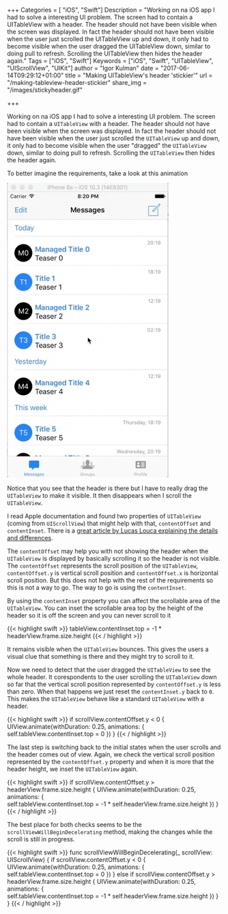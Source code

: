 +++
Categories = [ "iOS", "Swift"]
Description = "Working on na iOS app I had to solve a interesting UI problem. The screen had to contain a UITableView with a header. The header should not have been visible when the screen was displayed. In fact the header should not have been visible when the user just scrolled the UITableView up and down, it only had to become visible when the user dragged the UITableView down, similar to doing pull to refresh. Scrolling the UITableView then hides the header again."
Tags = ["iOS", "Swift"]
Keywords = ["iOS", "Swift", "UITableView", "UIScrollView", "UIKit"]
author = "Igor Kulman"
date = "2017-06-14T09:29:12+01:00"
title = "Making UITableView's header 'stickier'"
url = "/making-tableview-header-stickier"
share_img = "/images/stickyheader.gif"

+++

Working on na iOS app I had to solve a interesting UI problem. The screen had to contain a `UITableView` with a header. The header should not have been visible when the screen was displayed. In fact the header should not have been visible when the user just scrolled the `UITableView` up and down, it only had to become visible when the user "dragged" the `UITableView` down, similar to doing pull to refresh. Scrolling the `UITableView` then hides the header again. 

To better imagine the requirements, take a look at this animation

![Sticky header in UITableView](stickyheader.gif)

Notice that you see that the header is there but I have to really drag the `UITableView` to make it visible. It then disappears when I scroll the `UITableView`. 

<!--more-->

I read Apple documentation and found two properties of `UITableView` (coming from `UIScrollView`) that might help with that, `contentOffset` and `contentInset`. There is a [great article by Lucas Louca explaining the details and differences](https://lucaslouca.com/understanding-the-contentoffset-and-contentinset-properties-of-the-uiscrollview-class/). 

The `contentOffset` may help you with not showing the header when the `UITableView` is displayed by basically scrolling it so the header is not visible. The `contentOffset` represents the scroll position of the  `UITableView`, `contentOffset.y` is vertical scroll position and `contentOffset.x` is horizontal scroll position. But this does not help with the rest of the requirements so this is not a way to go. The way to go is using the `contentInset`. 

By using the `contentInset` property you can affect the scrollable area of the `UITableView`. You can inset the scrollable area top by the height of the header so it is off the screen and you can never scroll to it

{{< highlight swift >}}
tableView.contentInset.top = -1 * headerView.frame.size.height
{{< / highlight >}}

It remains visible when the `UITableView` bounces. This gives the users a visual clue that something is there and they might try to scroll to it. 

Now we need to detect that the user dragged the `UITableView` to see the whole header. It corespondents to the user scrolling the `UITableView` down so far that the vertical scroll position represented by `contentOffset.y` is less than zero. When that happens we just reset the `contentInset.y` back to `0`. This makes the `UITableView` behave like a standard `UITableView` with a header. 

{{< highlight swift >}}
if scrollView.contentOffset.y < 0 {
    UIView.animate(withDuration: 0.25, animations: {
        self.tableView.contentInset.top = 0
    })
}
{{< / highlight >}}

The last step is switching back to the initial states when the user scrolls and the header comes out of view. Again, we check the vertical scroll position represented by the `contentOffset.y` property and when it is more that the header height, we inset the `UITableView` again. 

{{< highlight swift >}}
if scrollView.contentOffset.y > headerView.frame.size.height {
   UIView.animate(withDuration: 0.25, animations: {             
      self.tableView.contentInset.top = -1 * self.headerView.frame.size.height
   })
}
{{< / highlight >}}

The best place for both checks seems to be the `scrollViewWillBeginDecelerating` method, making the changes while the scroll is still in progress.

{{< highlight swift >}}
func scrollViewWillBeginDecelerating(_ scrollView: UIScrollView) {
  if scrollView.contentOffset.y < 0 {
    UIView.animate(withDuration: 0.25, animations: {
      self.tableView.contentInset.top = 0
    })
  } else if scrollView.contentOffset.y > headerView.frame.size.height {
    UIView.animate(withDuration: 0.25, animations: {    
      self.tableView.contentInset.top = -1 * self.headerView.frame.size.height
    })
  }
}
{{< / highlight >}}

